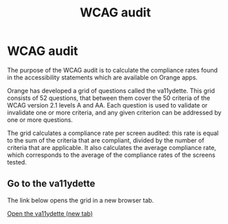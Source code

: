 ﻿---
title: "WCAG audit"
---

# WCAG audit

The purpose of the WCAG audit is to calculate the compliance rates found in the accessibility statements which are available on Orange apps.

Orange has developed a grid of questions called the va11ydette. This grid consists of 52 questions, that between them cover the 50 criteria of the WCAG version 2.1 levels A and AA. Each question is used to validate or invalidate one or more criteria, and any given criterion can be addressed by one or more questions. 

The grid calculates a compliance rate per screen audited: this rate is equal to the sum of the criteria that are compliant, divided by the number of criteria that are applicable. It also calculates the average compliance rate, which corresponds to the average of the compliance rates of the screens tested. 

## Go to the va11ydette

The link below opens the grid in a new browser tab.   

<a href="/fr/web/la-va11ydette/?list=wcag-ios&lang=en" target="_blank" rel="noopener noreferrer" class="btn btn-secondary" title="Open the va11ydette (new tab)">Open the va11ydette <span class="sr-only"> (new tab)</span></a>
